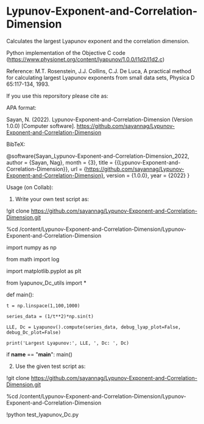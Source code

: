 # Lypunov-Exponent-and-Correlation-Dimension
Calculates the largest Lyapunov exponent and the correlation dimension.


Python implementation of the Objective C code (https://www.physionet.org/content/lyapunov/1.0.0/l1d2/l1d2.c)


Reference: M.T. Rosenstein, J.J. Collins, C.J. De Luca, A practical method for calculating largest Lyapunov exponents from small data sets, Physica D 65:117-134, 1993.

If you use this reporsitory please cite as:

APA format:

Sayan, N. (2022). Lypunov-Exponent-and-Correlation-Dimension (Version 1.0.0) [Computer software]. https://github.com/sayannag/Lypunov-Exponent-and-Correlation-Dimension

BibTeX:

@software{Sayan_Lypunov-Exponent-and-Correlation-Dimension_2022,
author = {Sayan, Nag},
month = {3},
title = {{Lypunov-Exponent-and-Correlation-Dimension}},
url = {https://github.com/sayannag/Lypunov-Exponent-and-Correlation-Dimension},
version = {1.0.0},
year = {2022}
}

Usage (on Collab):

1. Write your own test script as:

!git clone https://github.com/sayannag/Lypunov-Exponent-and-Correlation-Dimension.git

%cd /content/Lypunov-Exponent-and-Correlation-Dimension/Lypunov-Exponent-and-Correlation-Dimension

import numpy as np

from math import log

import matplotlib.pyplot as plt

from lyapunov_Dc_utils import *

def main():

    t = np.linspace(1,100,1000)
    
    series_data = (1/t**2)*np.sin(t)

    LLE, Dc = Lyapunov().compute(series_data, debug_lyap_plot=False, debug_Dc_plot=False)

    print('Largest Lyapunov:', LLE, ', Dc: ', Dc)

if __name__ == "__main__":
    main()
    
2. Use the given test script as:

!git clone https://github.com/sayannag/Lypunov-Exponent-and-Correlation-Dimension.git

%cd /content/Lypunov-Exponent-and-Correlation-Dimension/Lypunov-Exponent-and-Correlation-Dimension

!python test_lyapunov_Dc.py
